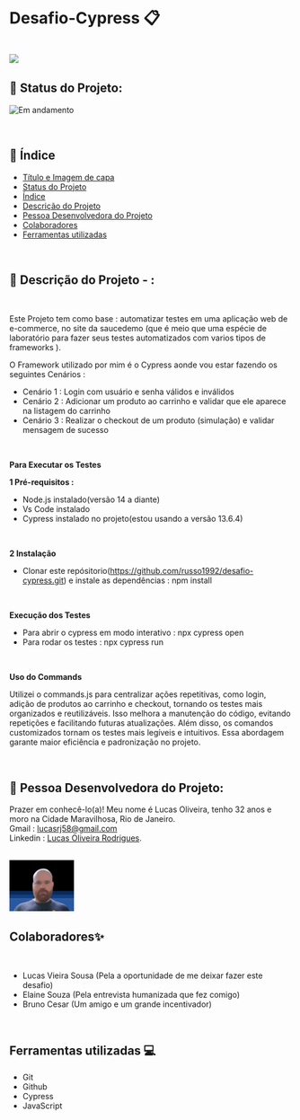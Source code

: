 # Desafio-Cypress 📋
<br/>

 <img src="assets/DALL·E 2025-03-18 09.22.04 - A digital illustration representing an end-to-end (E2E) testing challenge using Cypress on the SauceDemo application. The image features a laptop scre.webp" >

<br/>

## 📌 Status do Projeto:

![Em andamento](https://img.shields.io/static/v1?label=STATUS&message=Concluido&color=GREEN&style=for-the-badge)

<br/>

## 📌 Índice 
* [Título e Imagem de capa](https://github.com/russo1992/desafio-cypress/tree/main?tab=readme-ov-file#desafio-cypress-)
* [Status do Projeto](https://github.com/russo1992/desafio-cypress/tree/main?tab=readme-ov-file#-status-do-projeto)
* [Índice](https://github.com/russo1992/desafio-cypress/tree/main?tab=readme-ov-file#-%C3%ADndice)
* [Descrição do Projeto ](https://github.com/russo1992/desafio-cypress/tree/main?tab=readme-ov-file#-descri%C3%A7%C3%A3o-do-projeto----)
* [Pessoa Desenvolvedora do Projeto](https://github.com/russo1992/desafio-cypress/tree/main?tab=readme-ov-file#-pessoa-desenvolvedora-do-projeto)
* [Colaboradores](https://github.com/russo1992/desafio-cypress/tree/main?tab=readme-ov-file#colaboradores)
* [Ferramentas utilizadas](https://github.com/russo1992/desafio-cypress/tree/main?tab=readme-ov-file#ferramentas-utilizadas-)
<br/>


## 📌 Descrição do Projeto -  :
<br/>

Este Projeto tem como base : automatizar testes em uma aplicação web de e-commerce, no site da saucedemo (que é meio que uma espécie de laboratório para fazer seus testes automatizados com varios tipos de frameworks ).
<br/>

O Framework utilizado por mim é o Cypress aonde vou estar fazendo os seguintes Cenários :
<br/>

* Cenário 1 : Login com usuário e senha válidos e inválidos
* Cenário 2 : Adicionar um produto ao carrinho e validar que ele aparece na listagem do carrinho
* Cenário 3 : Realizar o checkout de um produto (simulação) e validar mensagem de sucesso
<br/>

 **Para Executar os Testes**
 <br/>

  **1 Pré-requisitos :**
  * Node.js instalado(versão 14 a diante)
  * Vs Code instalado
  * Cypress instalado no projeto(estou usando a versão 13.6.4)
  <br/>

  **2 Instalação**
  * Clonar este repósitorio(https://github.com/russo1992/desafio-cypress.git) e instale as dependências : npm install
  <br/>

 **Execução dos Testes**
 <br/>

 * Para abrir o cypress em modo interativo : npx cypress open
 * Para rodar os testes : npx cypress run
  <br/>

  **Uso do Commands**
  <br/>

  Utilizei o commands.js para centralizar ações repetitivas, como login, adição de produtos ao carrinho e checkout, tornando os testes mais organizados e reutilizáveis. Isso melhora a manutenção do código, evitando repetições e facilitando futuras atualizações. Além disso, os comandos customizados tornam os testes mais legíveis e intuitivos. Essa abordagem garante maior eficiência e padronização no projeto.

<br/>


##  📌 Pessoa Desenvolvedora do Projeto:
Prazer em conhecê-lo(a)! Meu nome é Lucas Oliveira, tenho 32 anos e moro na Cidade Maravilhosa, Rio de Janeiro.<br />
Gmail : lucasrj58@gmail.com <br /> 
Linkedin : [Lucas Oliveira Rodrigues](https://www.linkedin.com/in/lucas-oliveira-rodrigues-07bb791b1/). <br />
<br/>

 <img src="assets/lukinas.png" width=115>

<br/>

## Colaboradores✨
<br/>

* Lucas Vieira Sousa (Pela a oportunidade de me deixar fazer este desafio)
* Elaine Souza (Pela entrevista humanizada que fez comigo)
* Bruno Cesar (Um amigo e um  grande incentivador)

<br/>

## Ferramentas utilizadas 💻

* Git
* Github
* Cypress
* JavaScript
<br/>